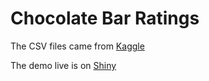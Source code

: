 # Chocolate Bar Ratings

The CSV files came from [Kaggle](https://www.kaggle.com/rtatman/chocolate-bar-ratings/data)

The demo live is on [Shiny](https://ashah360.shinyapps.io/crazycacao)

